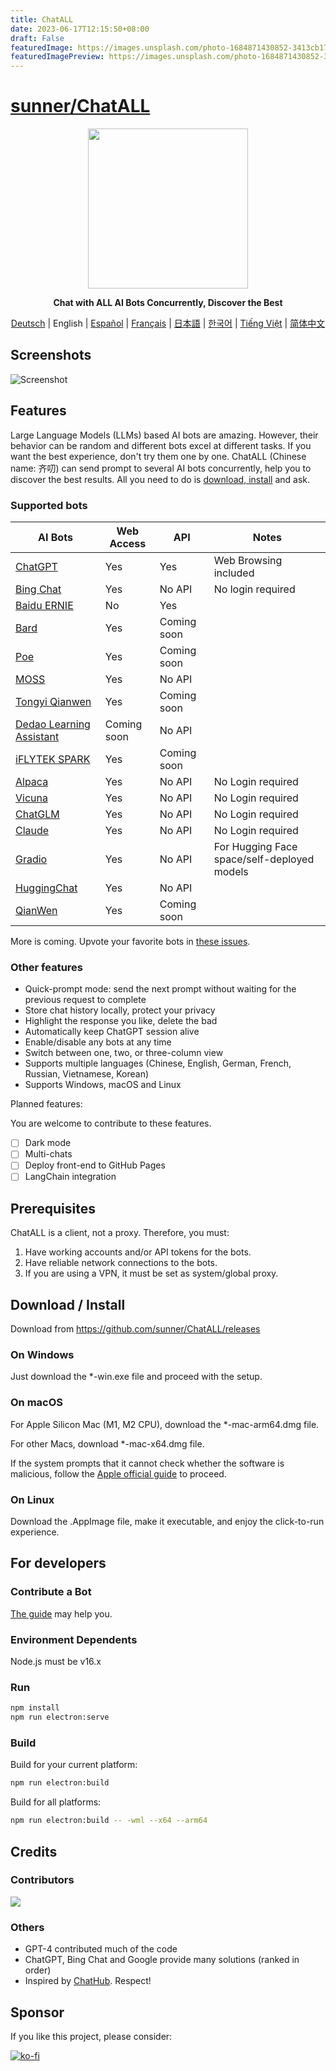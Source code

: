 ```yaml
---
title: ChatALL
date: 2023-06-17T12:15:50+08:00
draft: False
featuredImage: https://images.unsplash.com/photo-1684871430852-3413cb17e040?ixid=M3w0NjAwMjJ8MHwxfHJhbmRvbXx8fHx8fHx8fDE2ODY5NzUyODd8&ixlib=rb-4.0.3
featuredImagePreview: https://images.unsplash.com/photo-1684871430852-3413cb17e040?ixid=M3w0NjAwMjJ8MHwxfHJhbmRvbXx8fHx8fHx8fDE2ODY5NzUyODd8&ixlib=rb-4.0.3
---
```


# [sunner/ChatALL](https://github.com/sunner/ChatALL)

<div align="center">
  <img src="src/assets/logo-cover.png" width=256></img>
  <p><strong>Chat with ALL AI Bots Concurrently, Discover the Best</strong></p>

[Deutsch](README_DE-DE.md) | English | [Español](README_ES-ES.md) | [Français](README_FR-FR.md) | [日本語](README_JA-JP.md) | [한국어](README_KO-KR.md) | [Tiếng Việt](README_VI-VN.md) | [简体中文](README_ZH-CN.md)

</div>

## Screenshots

![Screenshot](screenshots/screenshot-1.png?raw=true)

## Features

Large Language Models (LLMs) based AI bots are amazing. However, their behavior can be random and different bots excel at different tasks. If you want the best experience, don't try them one by one. ChatALL (Chinese name: 齐叨) can send prompt to several AI bots concurrently, help you to discover the best results. All you need to do is [download, install](https://github.com/sunner/ChatALL/releases) and ask.

### Supported bots

| AI Bots                                                      | Web Access  | API         | Notes                                       |
| ------------------------------------------------------------ | ----------- | ----------- | ------------------------------------------- |
| [ChatGPT](https://chat.openai.com)                           | Yes         | Yes         | Web Browsing included                       |
| [Bing Chat](https://www.bing.com/new)                        | Yes         | No API      | No login required                           |
| [Baidu ERNIE](https://yiyan.baidu.com/)                      | No          | Yes         |                                             |
| [Bard](https://bard.google.com/)                             | Yes         | Coming soon |                                             |
| [Poe](https://poe.com/)                                      | Yes         | Coming soon |                                             |
| [MOSS](https://moss.fastnlp.top/)                            | Yes         | No API      |                                             |
| [Tongyi Qianwen](http://tongyi.aliyun.com/)                  | Yes         | Coming soon |                                             |
| [Dedao Learning Assistant](https://ai.dedao.cn/)             | Coming soon | No API      |                                             |
| [iFLYTEK SPARK](http://xinghuo.xfyun.cn/)                    | Yes         | Coming soon |                                             |
| [Alpaca](https://crfm.stanford.edu/2023/03/13/alpaca.html)   | Yes         | No API      | No Login required                           |
| [Vicuna](https://lmsys.org/blog/2023-03-30-vicuna/)          | Yes         | No API      | No Login required                           |
| [ChatGLM](https://chatglm.cn/blog)                           | Yes         | No API      | No Login required                           |
| [Claude](https://www.anthropic.com/index/introducing-claude) | Yes         | No API      | No Login required                           |
| [Gradio](https://gradio.app/)                                | Yes         | No API      | For Hugging Face space/self-deployed models |
| [HuggingChat](https://huggingface.co/chat/)                  | Yes         | No API      |                                             |
| [QianWen](https://qianwen.aliyun.com/)                       | Yes         | Coming soon |                                             |

More is coming. Upvote your favorite bots in [these issues](https://github.com/sunner/ChatALL/labels/more%20LLMs).

### Other features

- Quick-prompt mode: send the next prompt without waiting for the previous request to complete
- Store chat history locally, protect your privacy
- Highlight the response you like, delete the bad
- Automatically keep ChatGPT session alive
- Enable/disable any bots at any time
- Switch between one, two, or three-column view
- Supports multiple languages (Chinese, English, German, French, Russian, Vietnamese, Korean)
- Supports Windows, macOS and Linux

Planned features:

You are welcome to contribute to these features.

- [ ] Dark mode
- [ ] Multi-chats
- [ ] Deploy front-end to GitHub Pages
- [ ] LangChain integration

## Prerequisites

ChatALL is a client, not a proxy. Therefore, you must:

1. Have working accounts and/or API tokens for the bots.
2. Have reliable network connections to the bots.
3. If you are using a VPN, it must be set as system/global proxy.

## Download / Install

Download from https://github.com/sunner/ChatALL/releases

### On Windows

Just download the \*-win.exe file and proceed with the setup.

### On macOS

For Apple Silicon Mac (M1, M2 CPU), download the \*-mac-arm64.dmg file.

For other Macs, download \*-mac-x64.dmg file.

If the system prompts that it cannot check whether the software is malicious, follow the [Apple official guide](https://support.apple.com/guide/mac-help/apple-cant-check-app-for-malicious-software-mchleab3a043/mac) to proceed.

### On Linux

Download the .AppImage file, make it executable, and enjoy the click-to-run experience.

## For developers

### Contribute a Bot

[The guide](https://github.com/sunner/ChatALL/wiki/%E5%A6%82%E4%BD%95%E6%B7%BB%E5%8A%A0%E4%B8%80%E4%B8%AA%E6%96%B0%E7%9A%84-AI-%E5%AF%B9%E8%AF%9D%E6%9C%BA%E5%99%A8%E4%BA%BA) may help you.

### Environment Dependents

Node.js must be v16.x

### Run

```bash
npm install
npm run electron:serve
```

### Build

Build for your current platform:

```bash
npm run electron:build
```

Build for all platforms:

```bash
npm run electron:build -- -wml --x64 --arm64
```

## Credits

### Contributors

<a href="https://github.com/sunner/ChatALL/graphs/contributors">
  <img src="https://contrib.rocks/image?repo=sunner/ChatALL" />
</a>

### Others

- GPT-4 contributed much of the code
- ChatGPT, Bing Chat and Google provide many solutions (ranked in order)
- Inspired by [ChatHub](https://github.com/chathub-dev/chathub). Respect!

## Sponsor

If you like this project, please consider:

[![ko-fi](https://ko-fi.com/img/githubbutton_sm.svg)](https://ko-fi.com/F1F8KZJGJ)
